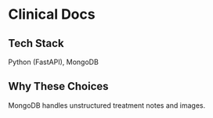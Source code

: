 # Clinical Docs

## Tech Stack
Python (FastAPI), MongoDB

## Why These Choices
MongoDB handles unstructured treatment notes and images.
